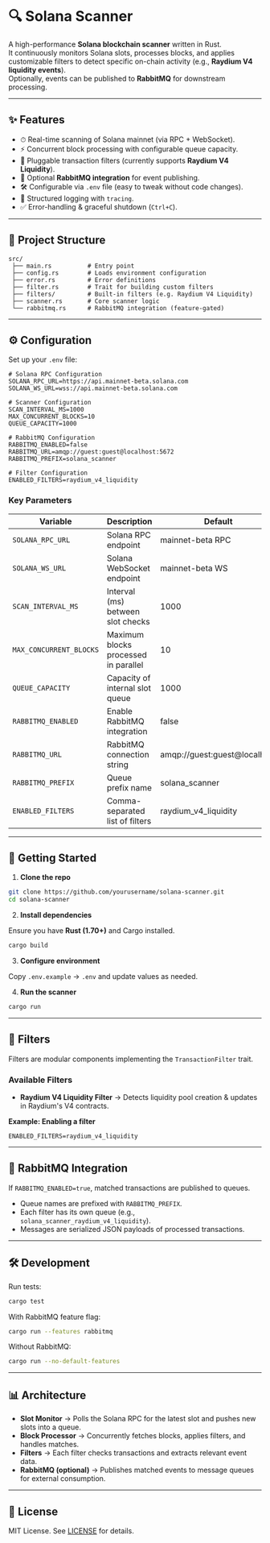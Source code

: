 # 🔍 Solana Scanner

A high-performance **Solana blockchain scanner** written in Rust.  
It continuously monitors Solana slots, processes blocks, and applies customizable filters to detect specific on-chain activity (e.g., **Raydium V4 liquidity events**).  
Optionally, events can be published to **RabbitMQ** for downstream processing.  

---

## ✨ Features

- ⏱ Real-time scanning of Solana mainnet (via RPC + WebSocket).  
- ⚡ Concurrent block processing with configurable queue capacity.  
- 🧩 Pluggable transaction filters (currently supports **Raydium V4 Liquidity**).  
- 📡 Optional **RabbitMQ integration** for event publishing.  
- 🛠 Configurable via `.env` file (easy to tweak without code changes).  
- 📜 Structured logging with `tracing`.  
- ✅ Error-handling & graceful shutdown (`Ctrl+C`).  

---

## 📂 Project Structure

```
src/
 ├── main.rs          # Entry point
 ├── config.rs        # Loads environment configuration
 ├── error.rs         # Error definitions
 ├── filter.rs        # Trait for building custom filters
 ├── filters/         # Built-in filters (e.g. Raydium V4 Liquidity)
 ├── scanner.rs       # Core scanner logic
 └── rabbitmq.rs      # RabbitMQ integration (feature-gated)
```

---

## ⚙️ Configuration

Set up your `.env` file:

```env
# Solana RPC Configuration
SOLANA_RPC_URL=https://api.mainnet-beta.solana.com
SOLANA_WS_URL=wss://api.mainnet-beta.solana.com

# Scanner Configuration
SCAN_INTERVAL_MS=1000
MAX_CONCURRENT_BLOCKS=10
QUEUE_CAPACITY=1000

# RabbitMQ Configuration
RABBITMQ_ENABLED=false
RABBITMQ_URL=amqp://guest:guest@localhost:5672
RABBITMQ_PREFIX=solana_scanner

# Filter Configuration
ENABLED_FILTERS=raydium_v4_liquidity
```

### Key Parameters

| Variable               | Description                          | Default                      |
|------------------------|--------------------------------------|------------------------------|
| `SOLANA_RPC_URL`       | Solana RPC endpoint                  | mainnet-beta RPC             |
| `SOLANA_WS_URL`        | Solana WebSocket endpoint            | mainnet-beta WS              |
| `SCAN_INTERVAL_MS`     | Interval (ms) between slot checks    | 1000                         |
| `MAX_CONCURRENT_BLOCKS`| Maximum blocks processed in parallel | 10                           |
| `QUEUE_CAPACITY`       | Capacity of internal slot queue      | 1000                         |
| `RABBITMQ_ENABLED`     | Enable RabbitMQ integration          | false                        |
| `RABBITMQ_URL`         | RabbitMQ connection string           | amqp://guest:guest@localhost |
| `RABBITMQ_PREFIX`      | Queue prefix name                    | solana_scanner               |
| `ENABLED_FILTERS`      | Comma-separated list of filters      | raydium_v4_liquidity         |

---

## 🚀 Getting Started

1. **Clone the repo**

```bash
git clone https://github.com/yourusername/solana-scanner.git
cd solana-scanner
```

2. **Install dependencies**

Ensure you have **Rust (1.70+)** and Cargo installed.

```bash
cargo build
```

3. **Configure environment**

Copy `.env.example` → `.env` and update values as needed.

4. **Run the scanner**

```bash
cargo run
```

---

## 🧩 Filters

Filters are modular components implementing the `TransactionFilter` trait.

### Available Filters

- **Raydium V4 Liquidity Filter** → Detects liquidity pool creation & updates in Raydium's V4 contracts.

**Example: Enabling a filter**

```env
ENABLED_FILTERS=raydium_v4_liquidity
```

---

## 📡 RabbitMQ Integration

If `RABBITMQ_ENABLED=true`, matched transactions are published to queues.

- Queue names are prefixed with `RABBITMQ_PREFIX`.  
- Each filter has its own queue (e.g., `solana_scanner_raydium_v4_liquidity`).  
- Messages are serialized JSON payloads of processed transactions.  

---

## 🛠 Development

Run tests:

```bash
cargo test
```

With RabbitMQ feature flag:

```bash
cargo run --features rabbitmq
```

Without RabbitMQ:

```bash
cargo run --no-default-features
```

---

## 📊 Architecture

- **Slot Monitor** → Polls the Solana RPC for the latest slot and pushes new slots into a queue.  
- **Block Processor** → Concurrently fetches blocks, applies filters, and handles matches.  
- **Filters** → Each filter checks transactions and extracts relevant event data.  
- **RabbitMQ (optional)** → Publishes matched events to message queues for external consumption.  

---

## 📜 License

MIT License. See [LICENSE](LICENSE) for details.
